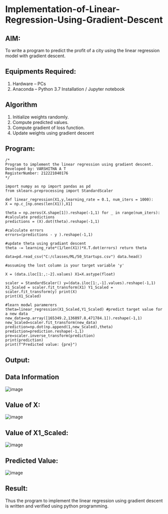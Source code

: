 # Implementation-of-Linear-Regression-Using-Gradient-Descent

## AIM:
To write a program to predict the profit of a city using the linear regression model with gradient descent.

## Equipments Required:
1. Hardware – PCs
2. Anaconda – Python 3.7 Installation / Jupyter notebook

## Algorithm
1. Initialize weights randomly.
2. Compute predicted values.
3.	Compute gradient of loss function.
4.	Update weights using gradient descent

## Program:
```
/*
Program to implement the linear regression using gradient descent.
Developed by: VARSHITHA A T
RegisterNumber: 212221040176
*/
```
```
import numpy as np import pandas as pd
from sklearn.preprocessing import StandardScaler

def linear_regression(X1,y,learning_rate = 0.1, num_iters = 1000):
X = np.c_[np.ones(len(X1)),X1]

theta = np.zeros(X.shape[1]).reshape(-1,1) for _ in range(num_iters):
#calculate predictions
predictions = (X).dot(theta).reshape(-1,1)

#calculate errors
errors=(predictions - y ).reshape(-1,1)

#update theta using gradiant descent
theta -= learning_rate*(1/len(X1))*X.T.dot(errors) return theta

data=pd.read_csv("C:/classes/ML/50_Startups.csv") data.head()

#assuming the lost column is your target variable 'y'

X = (data.iloc[1:,:-2].values) X1=X.astype(float)

scaler = StandardScaler() y=(data.iloc[1:,-1].values).reshape(-1,1) X1_Scaled = scaler.fit_transform(X1) Y1_Scaled = scaler.fit_transform(y) print(X)
print(X1_Scaled)

#learn modwl paramerers
theta=linear_regression(X1_Scaled,Y1_Scaled) #predict target value for a new data
new_data=np.array([165349.2,136897.8,471784.1]).reshape(-1,1) new_Scaled=scaler.fit_transform(new_data) prediction=np.dot(np.append(1,new_Scaled),theta) prediction=prediction.reshape(-1,1) pre=scaler.inverse_transform(prediction)
print(prediction)
print(f"Predicted value: {pre}")

```

## Output:
## Data Information
![image](https://github.com/varshithathirumalachari/Implementation-of-Linear-Regression-Using-Gradient-Descent/assets/131793193/9bb368e6-3aaa-42c6-a366-d7e93fdd5993)
## Value of X:
![image](https://github.com/varshithathirumalachari/Implementation-of-Linear-Regression-Using-Gradient-Descent/assets/131793193/96c56bf3-95a0-425d-9948-a31e2ca61ed5)
## Value of X1_Scaled:
![image](https://github.com/varshithathirumalachari/Implementation-of-Linear-Regression-Using-Gradient-Descent/assets/131793193/cd917069-2b0a-4941-a61d-7d6e550c7796)
## Predicted Value:
![image](https://github.com/varshithathirumalachari/Implementation-of-Linear-Regression-Using-Gradient-Descent/assets/131793193/896f5e9a-491f-475c-8db4-558a470fa048)

## Result:
Thus the program to implement the linear regression using gradient descent is written and verified using python programming.
